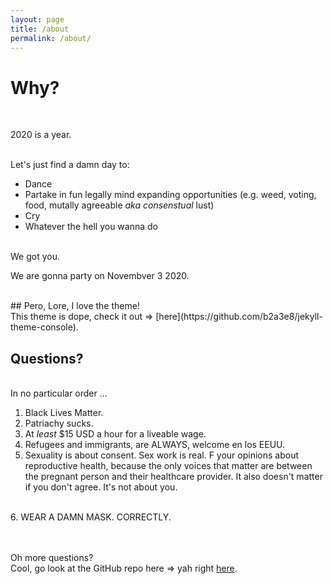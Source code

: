 ```yaml
---
layout: page
title: /about
permalink: /about/
---
```


# Why?
<br>

2020 is a year.

<br>
Let's just find a damn day to:
<br>

- Dance
- Partake in fun legally mind expanding opportunities (e.g. weed, voting, food, mutally agreeable *aka consenstual* lust)
- Cry 
- Whatever the hell you wanna do

<br>
We got you.
<br>

We are gonna party on Novembver 3 2020. 

<br>
## Pero, Lore, I love the theme!

<br>
This theme is dope, check it out => [here](https://github.com/b2a3e8/jekyll-theme-console).

## Questions?
<br>
In no particular order ...
<br>

1. Black Lives Matter.
2. Patriachy sucks.
3. At *least* $15 USD a hour for a liveable wage.
4. Refugees and immigrants, are ALWAYS, welcome en los EEUU.
5. Sexuality is about consent. Sex work is real. F your opinions about reproductive health, because the only voices that matter are between the pregnant person and their healthcare provider. It also doesn't matter if you don't agree. It's not about you.
<br>
6. WEAR A DAMN MASK. CORRECTLY.
<br>
<br>
<br>

Oh more questions?
<br>
Cool, go look at the GitHub repo here => yah right [here](https://github.com/lorenanicole/nov3.party).
